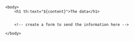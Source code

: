 <!DOCTYPE html>
<html xmlns="http://www.w3.org/1999/xhtml" xmlns:th="http://www.thymeleaf.org">
    <head>
        <title th:text="${content}">The data</title>
    </head>

    <body>
        <h1 th:text="${content}">The data</h1>

        
        <!-- create a form to send the information here -->
        
    </body>
</html>